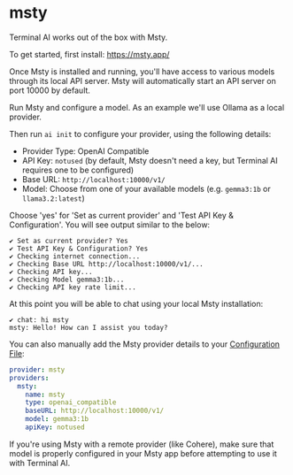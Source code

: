 # msty

Terminal AI works out of the box with Msty.

To get started, first install: https://msty.app/

Once Msty is installed and running, you'll have access to various models through its local API server. Msty will automatically start an API server on port 10000 by default.

Run Msty and configure a model. As an example we'll use Ollama as a local provider.

Then run `ai init` to configure your provider, using the following details:

- Provider Type: OpenAI Compatible
- API Key: `notused` (by default, Msty doesn't need a key, but Terminal AI requires one to be configured)
- Base URL: `http://localhost:10000/v1/`
- Model: Choose from one of your available models (e.g. `gemma3:1b` or `llama3.2:latest`)

Choose 'yes' for 'Set as current provider' and 'Test API Key & Configuration'. You will see output similar to the below:

```
✔ Set as current provider? Yes
✔ Test API Key & Configuration? Yes
✔ Checking internet connection...
✔ Checking Base URL http://localhost:10000/v1/...
✔ Checking API key...
✔ Checking Model gemma3:1b...
✔ Checking API key rate limit...
```

At this point you will be able to chat using your local Msty installation:

```
✔ chat: hi msty
msty: Hello! How can I assist you today?
```

You can also manually add the Msty provider details to your [Configuration File](../configuration.md):

```yaml
provider: msty
providers:
  msty:
    name: msty
    type: openai_compatible
    baseURL: http://localhost:10000/v1/
    model: gemma3:1b
    apiKey: notused
```

If you're using Msty with a remote provider (like Cohere), make sure that model is properly configured in your Msty app before attempting to use it with Terminal AI.
